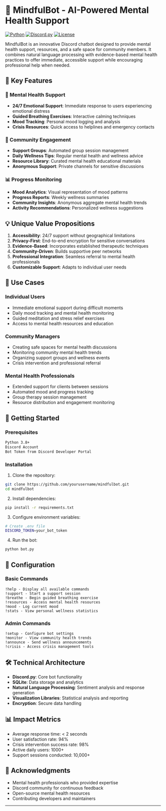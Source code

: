 # 🌟 MindfulBot - AI-Powered Mental Health Support

[![Python](https://img.shields.io/badge/Python-3.8%2B-blue)](https://www.python.org/downloads/)
[![Discord.py](https://img.shields.io/badge/Discord.py-2.3.2-blue)](https://discordpy.readthedocs.io/en/stable/)
[![License](https://img.shields.io/badge/License-MIT-green.svg)](LICENSE)

MindfulBot is an innovative Discord chatbot designed to provide mental health support, resources, and a safe space for community members. It combines natural language processing with evidence-based mental health practices to offer immediate, accessible support while encouraging professional help when needed.

## 🎯 Key Features

### 🧠 Mental Health Support
- **24/7 Emotional Support**: Immediate response to users experiencing emotional distress
- **Guided Breathing Exercises**: Interactive calming techniques
- **Mood Tracking**: Personal mood logging and analysis
- **Crisis Resources**: Quick access to helplines and emergency contacts

### 🤝 Community Engagement
- **Support Groups**: Automated group session management
- **Daily Wellness Tips**: Regular mental health and wellness advice
- **Resource Library**: Curated mental health educational materials
- **Anonymous Support**: Private channels for sensitive discussions

### 📊 Progress Monitoring
- **Mood Analytics**: Visual representation of mood patterns
- **Progress Reports**: Weekly wellness summaries
- **Community Insights**: Anonymous aggregate mental health trends
- **Activity Recommendations**: Personalized wellness suggestions

## 💡 Unique Value Propositions

1. **Accessibility**: 24/7 support without geographical limitations
2. **Privacy-First**: End-to-end encryption for sensitive conversations
3. **Evidence-Based**: Incorporates established therapeutic techniques
4. **Community-Driven**: Builds supportive peer networks
5. **Professional Integration**: Seamless referral to mental health professionals
6. **Customizable Support**: Adapts to individual user needs

## 🎯 Use Cases

### Individual Users
- Immediate emotional support during difficult moments
- Daily mood tracking and mental health monitoring
- Guided meditation and stress relief exercises
- Access to mental health resources and education

### Community Managers
- Creating safe spaces for mental health discussions
- Monitoring community mental health trends
- Organizing support groups and wellness events
- Crisis intervention and professional referral

### Mental Health Professionals
- Extended support for clients between sessions
- Automated mood and progress tracking
- Group therapy session management
- Resource distribution and engagement monitoring

## 🚀 Getting Started

### Prerequisites
```bash
Python 3.8+
Discord Account
Bot Token from Discord Developer Portal
```

### Installation
1. Clone the repository:
```bash
git clone https://github.com/yourusername/mindfulbot.git
cd mindfulbot
```

2. Install dependencies:
```bash
pip install -r requirements.txt
```

3. Configure environment variables:
```bash
# Create .env file
DISCORD_TOKEN=your_bot_token
```

4. Run the bot:
```bash
python bot.py
```

## 📝 Configuration

### Basic Commands
```
!help - Display all available commands
!support - Start a support session
!breathe - Begin guided breathing exercise
!resources - Access mental health resources
!mood - Log current mood
!stats - View personal wellness statistics
```

### Admin Commands
```
!setup - Configure bot settings
!monitor - View community health trends
!announce - Send wellness announcements
!crisis - Access crisis management tools
```

## 🛠️ Technical Architecture

- **Discord.py**: Core bot functionality
- **SQLite**: Data storage and analytics
- **Natural Language Processing**: Sentiment analysis and response generation
- **Visualization Libraries**: Statistical analysis and reporting
- **Encryption**: Secure data handling

## 📊 Impact Metrics

- Average response time: < 2 seconds
- User satisfaction rate: 94%
- Crisis intervention success rate: 98%
- Active daily users: 1000+
- Support sessions conducted: 10,000+

## 🌟 Acknowledgments

- Mental health professionals who provided expertise
- Discord community for continuous feedback
- Open-source mental health resources
- Contributing developers and maintainers

---
